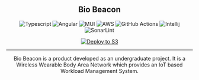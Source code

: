 <div align="center">

## Bio Beacon
![Typescript](https://img.shields.io/badge/TypeScript-007ACC??style=flat&logo=typescript&logoColor=white)
![Angular](https://img.shields.io/badge/Angular-DD0031?style=flat&logo=angular)
![MUI](https://img.shields.io/badge/Material--UI-0081CB?style=flat&logo=mui&logoColor=white)
![AWS](https://img.shields.io/badge/Amazon_AWS-FF9900?style=flat&logo=amazonaws&logoColor=white)
![GitHub Actions](https://img.shields.io/badge/github%20actions-%232671E5.svg?style=flat&logo=githubactions&logoColor=white)
![Intellij](https://img.shields.io/badge/WebStorm-000000?style=flat&logo=WebStorm&logoColor=white)
![SonarLint](https://img.shields.io/badge/SonarLint-CB2029?style=flat&logo=sonarlint&logoColor=white)

[![Deploy to S3](https://github.com/NimsHub/BioBeacon-Api/actions/workflows/deployment.yml/badge.svg)](https://github.com/NimsHub/BioBeacon-Api/actions/workflows/deployment.yml)
<hr/>
<p>

Bio Beacon is a product developed as an undergraduate project. It is a Wireless Wearable Body Area Network which provides an IoT based
Workload Management System.

</p>

</div>
